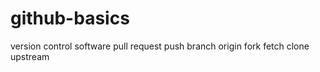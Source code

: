 # github-basics
version control software
pull request
push 
branch
origin
fork
fetch
clone
upstream

